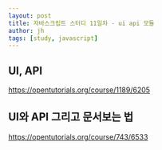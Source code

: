 ```yaml
---
layout: post
title: 자바스크립트 스터디 11일차 - ui api 모듈
author: jh
tags: [study, javascript]
---
```

## UI, API
https://opentutorials.org/course/1189/6205

## UI와 API 그리고 문서보는 법
https://opentutorials.org/course/743/6533
